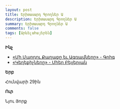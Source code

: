 ```yaml
---
layout: post
title: Երիտասարդ Գրողներ Ա
description: Երիտասարդ Գրողներ Ա
summary: Երիտասարդ Գրողներ Ա
comments: false
tags: [Արևելահայերեն]
---
```


**Ինչ**

- [«Մի Մարդու Քաղաքը եւ Ագռավները» - Գրիգ](/assets/files/Գրիգ/Մի%20Մարդու%20Քաղաքը%20եւ%20Ագռավները%20.pdf)
- [«Կեղեքիչները» - Մհեր Բեյլերյան](/assets/files/Մհեր%20Բեյլերյան/Կեղեքիչները.pdf)

**Երբ**

Հունվարի 29ին

**Ուր**

Նյու Յորք
